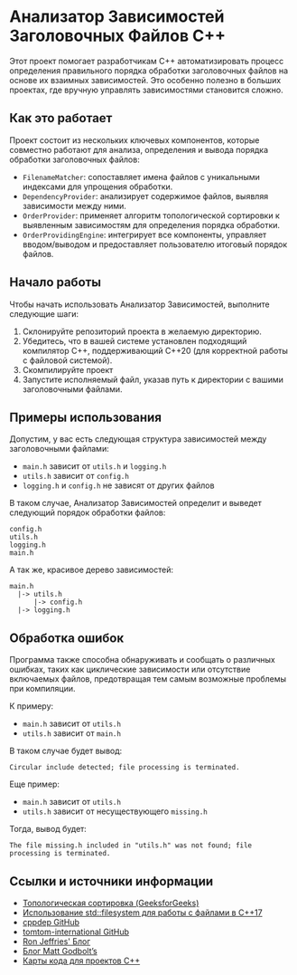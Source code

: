 # Анализатор Зависимостей Заголовочных Файлов C++

Этот проект помогает разработчикам C++ автоматизировать процесс определения правильного порядка обработки заголовочных файлов на основе их взаимных зависимостей. Это особенно полезно в больших проектах, где вручную управлять зависимостями становится сложно.

## Как это работает

Проект состоит из нескольких ключевых компонентов, которые совместно работают для анализа, определения и вывода порядка обработки заголовочных файлов:

- `FilenameMatcher`: сопоставляет имена файлов с уникальными индексами для упрощения обработки.
- `DependencyProvider`: анализирует содержимое файлов, выявляя зависимости между ними.
- `OrderProvider`: применяет алгоритм топологической сортировки к выявленным зависимостям для определения порядка обработки.
- `OrderProvidingEngine`: интегрирует все компоненты, управляет вводом/выводом и предоставляет пользователю итоговый порядок файлов.

## Начало работы

Чтобы начать использовать Анализатор Зависимостей, выполните следующие шаги:

1. Склонируйте репозиторий проекта в желаемую директорию.
2. Убедитесь, что в вашей системе установлен подходящий компилятор C++, поддерживающий C++20 (для корректной работы с файловой системой).
3. Скомпилируйте проект
4. Запустите исполняемый файл, указав путь к директории с вашими заголовочными файлами.

## Примеры использования

Допустим, у вас есть следующая структура зависимостей между заголовочными файлами:

- `main.h` зависит от `utils.h` и `logging.h`
- `utils.h` зависит от `config.h`
- `logging.h` и `config.h` не зависят от других файлов

В таком случае, Анализатор Зависимостей определит и выведет следующий порядок обработки файлов:

```
config.h
utils.h
logging.h
main.h
```
А так же, красивое дерево зависимостей:
```
main.h
  |-> utils.h
      |-> config.h
  |-> logging.h
```

## Обработка ошибок

Программа также способна обнаруживать и сообщать о различных ошибках, таких как циклические зависимости или отсутствие включаемых файлов, предотвращая тем самым возможные проблемы при компиляции.

К примеру: 
- `main.h` зависит от `utils.h`
- `utils.h` зависит от `main.h`

В таком случае будет вывод: 
```
Circular include detected; file processing is terminated.
```

Еще пример: 
- `main.h` зависит от `utils.h`
- `utils.h` зависит от несуществующего `missing.h`

Тогда, вывод будет: 
```
The file missing.h included in "utils.h" was not found; file processing is terminated.
```


## Ссылки и источники информации

- [Топологическая сортировка (GeeksforGeeks)](https://www.geeksforgeeks.org/topological-sorting/)
- [Использование std::filesystem для работы с файлами в C++17](https://en.cppreference.com/w/cpp/filesystem)
- [cppdep GitHub](https://github.com/rakhimov/cppdep)
- [tomtom-international GitHub](https://github.com/tomtom-international/cpp-dependencies)
- [Ron Jeffries' Блог](https://www.ronjeffries.com/xprog/articles/tfddep1/)
- [Блог Matt Godbolt’s](https://xania.org/200712/c-plus-plus-header-dependency-tricks)
- [Карты кода для проектов C++](https://learn.microsoft.com/en-us/visualstudio/modeling/code-maps-for-cpp?view=vs-2022)
